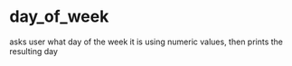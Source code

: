 # day_of_week
asks user what day of the week it is using numeric values, then prints the resulting day
